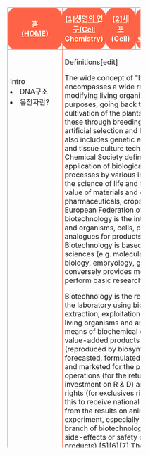 <html>

<head>
 
<meta charset="UTF-8">

<style>
table{border-spacing: 10px 10px; align:center; margin-left: auto; margin-right: auto; width:60%; height:1000px; cellpadding:20px; cellspacing:10;}
.tr1{height:50px; padding-left: 5px; padding-right: 5px; margin:10px; border:1px solid tomato; border-radius: 20px/20px; text-align:center;}
.tr2{height:250px; padding-left: 5px; padding-right: 5px; margin:10px; border:1px solid tomato; border-radius: 20px/20px;}
.list{padding-left: 5px; padding-right: 5px; margin:10px; border:1px solid tomato; border-radius: 20px/20px;}
.listwidth{width:12%;padding-left: 5px; padding-right: 5px; margin:10px; border:1px solid tomato; border-radius: 20px/20px;}
.scrollbar{overflow-y:scroll; width:200; height:100; padding:4px;}
 #only{padding-left: 2px; padding-right: 2px; margin:10px; border:3px solid transparent; border-radius: 20px/20px; background-color:transparent;}
 #red{color:red;}
 #black{color:black;}
 #white{color:white; text-shadow:1px 1px 0px #f40;}
 #transparent{background-color:transparent;}
 #tomatobackground{background-color:tomato;}
 #paddingtomatobackground{background-color:tomato; padding-left: 12px; padding-right: 12px;}
</style>

</head>

<body>

<body background="생명공학배경사진.png">
<br>

<table>

<tr class="tr1">
 
<td class="listwidth" id="tomatobackground">
 <a href="생명공학홈.html" id="white"><b>홈<br>(HOME)</b></a></td>
<td class="listwidth" id="tomatobackground">
 <a href="1단원.html" id="white"><b>[1]생명의 연구(Cell Chemistry)</b></a></td>
<td class="listwidth" id="paddingtomatobackground">
 <a href="2단원.html" id="white"><b>[2]세포<br>(Cell)</b></a></td>
<td class="listwidth" id="tomatobackground">
 <a href="3단원.html" id="white"><b>[3]유전공학(Genetic engineering)</b></a></td>
<td class="listwidth" id="tomatobackground">
 <a href="4단원.html" id="white"><b>[4]신경&신호전달(neuro&signal transmission)</b></a></td>

</tr>

<tr class="tr2">
  
<td class="listwidth" id="transparent" valign="top" height="250"> <br><br><br>Intro<br><li>DNA구조</li><li>유전자란?</li> </td><br>
<td id="transparent" colspan="4" class="list" height="250" valign="top">

  
  
  
  
  
  
Definitions[edit]

The wide concept of "biotech" or "biotechnology" encompasses a wide range of procedures for modifying living organisms according to human purposes, going back to domestication of animals, cultivation of the plants, and "improvements" to these through breeding programs that employ artificial selection and hybridization. Modern usage also includes genetic engineering as well as cell and tissue culture technologies. The American Chemical Society defines biotechnology as the application of biological organisms, systems, or processes by various industries to learning about the science of life and the improvement of the value of materials and organisms such as pharmaceuticals, crops, and livestock.[3] Per the European Federation of Biotechnology, biotechnology is the integration of natural science and organisms, cells, parts thereof, and molecular analogues for products and services.[4] Biotechnology is based on the basic biological sciences (e.g. molecular biology, biochemistry, cell biology, embryology, genetics, microbiology) and conversely provides methods to support and perform basic research in biology. 

Biotechnology is the research and development in the laboratory using bioinformatics for exploration, extraction, exploitation and production from any living organisms and any source of biomass by means of biochemical engineering where high value-added products could be planned (reproduced by biosynthesis, for example), forecasted, formulated, developed, manufactured, and marketed for the purpose of sustainable operations (for the return from bottomless initial investment on R & D) and gaining durable patents rights (for exclusives rights for sales, and prior to this to receive national and international approval from the results on animal experiment and human experiment, especially on the pharmaceutical branch of biotechnology to prevent any undetected side-effects or safety concerns by using the products).[5][6][7] The utilization of biological processes, organisms or systems to produce products that are anticipated to improve human lives is termed biotechnology.[8] 

By contrast, bioengineering is generally thought of as a related field that more heavily emphasizes higher systems approaches (not necessarily the altering or using of biological materials directly) for interfacing with and utilizing living things. Bioengineering is the application of the principles of engineering and natural sciences to tissues, cells and molecules. This can be considered as the use of knowledge from working with and manipulating biology to achieve a result that can improve functions in plants and animals.[9] Relatedly, biomedical engineering is an overlapping field that often draws upon and applies biotechnology (by various definitions), especially in certain sub-fields of biomedical or chemical engineering such as tissue engineering, biopharmaceutical engineering, and genetic engineering. 

History[edit]


 


Brewing was an early application of biotechnology
Main article: History of biotechnology

Although not normally what first comes to mind, many forms of human-derived agriculture clearly fit the broad definition of "'utilizing a biotechnological system to make products". Indeed, the cultivation of plants may be viewed as the earliest biotechnological enterprise. 

Agriculture has been theorized to have become the dominant way of producing food since the Neolithic Revolution. Through early biotechnology, the earliest farmers selected and bred the best suited crops, having the highest yields, to produce enough food to support a growing population. As crops and fields became increasingly large and difficult to maintain, it was discovered that specific organisms and their by-products could effectively fertilize, restore nitrogen, and control pests. Throughout the history of agriculture, farmers have inadvertently altered the genetics of their crops through introducing them to new environments and breeding them with other plants — one of the first forms of biotechnology. 

These processes also were included in early fermentation of beer.[10] These processes were introduced in early Mesopotamia, Egypt, China and India, and still use the same basic biological methods. In brewing, malted grains (containing enzymes) convert starch from grains into sugar and then adding specific yeasts to produce beer. In this process, carbohydrates in the grains broke down into alcohols, such as ethanol. Later, other cultures produced the process of lactic acid fermentation, which produced other preserved foods, such as soy sauce. Fermentation was also used in this time period to produce leavened bread. Although the process of fermentation was not fully understood until Louis Pasteur's work in 1857, it is still the first use of biotechnology to convert a food source into another form. 

Before the time of Charles Darwin's work and life, animal and plant scientists had already used selective breeding. Darwin added to that body of work with his scientific observations about the ability of science to change species. These accounts contributed to Darwin's theory of natural selection.[11] 

For thousands of years, humans have used selective breeding to improve production of crops and livestock to use them for food. In selective breeding, organisms with desirable characteristics are mated to produce offspring with the same characteristics. For example, this technique was used with corn to produce the largest and sweetest crops.[12] 

In the early twentieth century scientists gained a greater understanding of microbiology and explored ways of manufacturing specific products. In 1917, Chaim Weizmann first used a pure microbiological culture in an industrial process, that of manufacturing corn starch using Clostridium acetobutylicum, to produce acetone, which the United Kingdom desperately needed to manufacture explosives during World War I.[13] 

Biotechnology has also led to the development of antibiotics. In 1928, Alexander Fleming discovered the mold Penicillium. His work led to the purification of the antibiotic compound formed by the mold by Howard Florey, Ernst Boris Chain and Norman Heatley – to form what we today know as penicillin. In 1940, penicillin became available for medicinal use to treat bacterial infections in humans.[12] 

The field of modern biotechnology is generally thought of as having been born in 1971 when Paul Berg's (Stanford) experiments in gene splicing had early success. Herbert W. Boyer (Univ. Calif. at San Francisco) and Stanley N. Cohen (Stanford) significantly advanced the new technology in 1972 by transferring genetic material into a bacterium, such that the imported material would be reproduced. The commercial viability of a biotechnology industry was significantly expanded on June 16, 1980, when the United States Supreme Court ruled that a genetically modified microorganism could be patented in the case of Diamond v. Chakrabarty.[14] Indian-born Ananda Chakrabarty, working for General Electric, had modified a bacterium (of the genus Pseudomonas) capable of breaking down crude oil, which he proposed to use in treating oil spills. (Chakrabarty's work did not involve gene manipulation but rather the transfer of entire organelles between strains of the Pseudomonas bacterium. 

Revenue in the industry is expected to grow by 12.9% in 2008.


Ambox current red.svg 

This section needs to be updated. Please update this article to reflect recent events or newly available information. (October 2018) 


Another factor influencing the biotechnology sector's success is improved intellectual property rights legislation—and enforcement—worldwide, as well as strengthened demand for medical and pharmaceutical products to cope with an ageing, and ailing, U.S. population.[15] 

Rising demand for biofuels is expected to be good news for the biotechnology sector, with the Department of Energy estimating ethanol usage could reduce U.S. petroleum-derived fuel consumption by up to 30% by 2030. The biotechnology sector has allowed the U.S. farming industry to rapidly increase its supply of corn and soybeans—the main inputs into biofuels—by developing genetically modified seeds that resist pests and drought. By increasing farm productivity, biotechnology boosts biofuel production.[16] 

Examples[edit]


 


A rose plant that began as cells grown in a tissue culture
Biotechnology has applications in four major industrial areas, including health care (medical), crop production and agriculture, non-food (industrial) uses of crops and other products (e.g. biodegradable plastics, vegetable oil, biofuels, and environmental uses). 

For example, one application of biotechnology is the directed use of microorganisms for the manufacture of organic products (examples include beer and milk products). Another example is using naturally present bacteria by the mining industry in bioleaching. Biotechnology is also used to recycle, treat waste, clean up sites contaminated by industrial activities (bioremediation), and also to produce biological weapons. 

A series of derived terms have been coined to identify several branches of biotechnology, for example: 
Bioinformatics (also called "gold biotechnology") is an interdisciplinary field that addresses biological problems using computational techniques, and makes the rapid organization as well as analysis of biological data possible. The field may also be referred to as computational biology, and can be defined as, "conceptualizing biology in terms of molecules and then applying informatics techniques to understand and organize the information associated with these molecules, on a large scale."[17] Bioinformatics plays a key role in various areas, such as functional genomics, structural genomics, and proteomics, and forms a key component in the biotechnology and pharmaceutical sector.[18]
Blue biotechnology is based on the exploitation of sea resources to create products and industrial applications.[19] This branch of biotechnology is the most used for the industries of refining and combustion principally on the production of bio-oils with photosynthetic micro-algae.[19][20]
Green biotechnology is biotechnology applied to agricultural processes. An example would be the selection and domestication of plants via micropropagation. Another example is the designing of transgenic plants to grow under specific environments in the presence (or absence) of chemicals. One hope is that green biotechnology might produce more environmentally friendly solutions than traditional industrial agriculture. An example of this is the engineering of a plant to express a pesticide, thereby ending the need of external application of pesticides. An example of this would be Bt corn. Whether or not green biotechnology products such as this are ultimately more environmentally friendly is a topic of considerable debate.[19] It is commonly considered as the next phase of green revolution, which can be seen as a platform to eradicate world hunger by using technologies which enable the production of more fertile and resistant, towards biotic and abiotic stress, plants and ensures application of environmentally friendly fertilizers and the use of biopesticides, it is mainly focused on the development of agriculture.[19] On the other hand, some of the uses of green biotechnology involve microorganisms to clean and reduce waste.[21][19]
Red biotechnology is the use of biotechnology in the medical and pharmaceutical industries, and health preservation.[19] This branch involves the production of vaccines and antibiotics, regenerative therapies, creation of artificial organs and new diagnostics of diseases.[19] As well as the development of hormones, stem cells, antibodies, siRNA and diagnostic tests.[19]
White biotechnology, also known as industrial biotechnology, is biotechnology applied to industrial processes. An example is the designing of an organism to produce a useful chemical. Another example is the using of enzymes as industrial catalysts to either produce valuable chemicals or destroy hazardous/polluting chemicals. White biotechnology tends to consume less in resources than traditional processes used to produce industrial goods.[22][23]
"Yellow biotechnology" refers to the use of biotechnology in food production, for example in making wine, cheese, and beer by fermentation.[19] It has also been used to refer to biotechnology applied to insects. This includes biotechnology-based approaches for the control of harmful insects, the characterisation and utilisation of active ingredients or genes of insects for research, or application in agriculture and medicine and various other approaches.[24]
Gray biotechnology is dedicated to environmental applications, and focused on the maintenance of biodiversity and the remotion of pollutants.[19]
Brown biotechnology is related to the management of arid lands and deserts. One application is the creation of enhanced seeds that resist extreme environmental conditions of arid regions, which is related to the innovation, creation of agriculture techniques and management of resources.[19]
Violet biotechnology is related to law, ethical and philosophical issues around biotechnology.[19]
Dark biotechnology is the color associated with bioterrorism or biological weapons and biowarfare which uses microorganisms, and toxins to cause diseases and death in humans, livestock and crops.[25][19]

Medicine[edit]

In medicine, modern biotechnology has many applications in areas such as pharmaceutical drug discoveries and production, pharmacogenomics, and genetic testing (or genetic screening). 


 


DNA microarray chip – some can do as many as a million blood tests at once
Pharmacogenomics (a combination of pharmacology and genomics) is the technology that analyses how genetic makeup affects an individual's response to drugs.[26] Researchers in the field investigate the influence of genetic variation on drug responses in patients by correlating gene expression or single-nucleotide polymorphisms with a drug's efficacy or toxicity.[27] The purpose of pharmacogenomics is to develop rational means to optimize drug therapy, with respect to the patients' genotype, to ensure maximum efficacy with minimal adverse effects.[28] Such approaches promise the advent of "personalized medicine"; in which drugs and drug combinations are optimized for each individual's unique genetic makeup.[29][30] 


 


Computer-generated image of insulin hexamers highlighting the threefold symmetry, the zinc ions holding it together, and the histidine residues involved in zinc binding.
Biotechnology has contributed to the discovery and manufacturing of traditional small molecule pharmaceutical drugs as well as drugs that are the product of biotechnology – biopharmaceutics. Modern biotechnology can be used to manufacture existing medicines relatively easily and cheaply. The first genetically engineered products were medicines designed to treat human diseases. To cite one example, in 1978 Genentech developed synthetic humanized insulin by joining its gene with a plasmid vector inserted into the bacterium Escherichia coli. Insulin, widely used for the treatment of diabetes, was previously extracted from the pancreas of abattoir animals (cattle or pigs). The genetically engineered bacteria are able to produce large quantities of synthetic human insulin at relatively low cost.[31][32] Biotechnology has also enabled emerging therapeutics like gene therapy. The application of biotechnology to basic science (for example through the Human Genome Project) has also dramatically improved our understanding of biology and as our scientific knowledge of normal and disease biology has increased, our ability to develop new medicines to treat previously untreatable diseases has increased as well.[32] 

Genetic testing allows the genetic diagnosis of vulnerabilities to inherited diseases, and can also be used to determine a child's parentage (genetic mother and father) or in general a person's ancestry. In addition to studying chromosomes to the level of individual genes, genetic testing in a broader sense includes biochemical tests for the possible presence of genetic diseases, or mutant forms of genes associated with increased risk of developing genetic disorders. Genetic testing identifies changes in chromosomes, genes, or proteins.[33] Most of the time, testing is used to find changes that are associated with inherited disorders. The results of a genetic test can confirm or rule out a suspected genetic condition or help determine a person's chance of developing or passing on a genetic disorder. As of 2011 several hundred genetic tests were in use.[34][35] Since genetic testing may open up ethical or psychological problems, genetic testing is often accompanied by genetic counseling. 

Agriculture[edit]

Genetically modified crops ("GM crops", or "biotech crops") are plants used in agriculture, the DNA of which has been modified with genetic engineering techniques. In most cases, the main aim is to introduce a new trait that does not occur naturally in the species. Biotechnology firms can contribute to future food security by improving the nutrition and viability of urban agriculture. Furthermore, the protection of intellectual property rights encourages private sector investment in agrobiotechnology. For example, in Illinois FARM Illinois (Food and Agriculture RoadMap for Illinois) is an initiative to develop and coordinate farmers, industry, research institutions, government, and nonprofits in pursuit of food and agriculture innovation. In addition, the Illinois Biotechnology Industry Organization (iBIO) is a life sciences industry association with more than 500 life sciences companies, universities, academic institutions, service providers and others as members. The association describes its members as "dedicated to making Illinois and the surrounding Midwest one of the world’s top life sciences centers."[36] 

Examples in food crops include resistance to certain pests,[37] diseases,[38] stressful environmental conditions,[39] resistance to chemical treatments (e.g. resistance to a herbicide[40]), reduction of spoilage,[41] or improving the nutrient profile of the crop.[42] Examples in non-food crops include production of pharmaceutical agents,[43] biofuels,[44] and other industrially useful goods,[45] as well as for bioremediation.[46][47] 

Farmers have widely adopted GM technology. Between 1996 and 2011, the total surface area of land cultivated with GM crops had increased by a factor of 94, from 17,000 square kilometers (4,200,000 acres) to 1,600,000 km2 (395 million acres).[48] 10% of the world's crop lands were planted with GM crops in 2010.[48] As of 2011, 11 different transgenic crops were grown commercially on 395 million acres (160 million hectares) in 29 countries such as the US, Brazil, Argentina, India, Canada, China, Paraguay, Pakistan, South Africa, Uruguay, Bolivia, Australia, Philippines, Myanmar, Burkina Faso, Mexico and Spain.[48] 

Genetically modified foods are foods produced from organisms that have had specific changes introduced into their DNA with the methods of genetic engineering. These techniques have allowed for the introduction of new crop traits as well as a far greater control over a food's genetic structure than previously afforded by methods such as selective breeding and mutation breeding.[49] Commercial sale of genetically modified foods began in 1994, when Calgene first marketed its Flavr Savr delayed ripening tomato.[50] To date most genetic modification of foods have primarily focused on cash crops in high demand by farmers such as soybean, corn, canola, and cotton seed oil. These have been engineered for resistance to pathogens and herbicides and better nutrient profiles. GM livestock have also been experimentally developed; in November 2013 none were available on the market,[51] but in 2015 the FDA approved the first GM salmon for commercial production and consumption.[52] 

There is a scientific consensus[53][54][55][56][57][58][59] that currently available food derived from GM crops poses no greater risk to human health than conventional food,[60][61][62][63][64][65][66] but that each GM food must be tested on a case-by-case basis before introduction.[67][68][69] Nonetheless, members of the public are much less likely than scientists to perceive GM foods as safe.[70][71][72][73] The legal and regulatory status of GM foods varies by country, with some nations banning or restricting them, and others permitting them with widely differing degrees of regulation.[74][75][76][77] 

GM crops also provide a number of ecological benefits, if not used in excess.[78] However, opponents have objected to GM crops per se on several grounds, including environmental concerns, whether food produced from GM crops is safe, whether GM crops are needed to address the world's food needs, and economic concerns raised by the fact these organisms are subject to intellectual property law. 

Industrial[edit]

Industrial biotechnology (known mainly in Europe as white biotechnology) is the application of biotechnology for industrial purposes, including industrial fermentation. It includes the practice of using cells such as microorganisms, or components of cells like enzymes, to generate industrially useful products in sectors such as chemicals, food and feed, detergents, paper and pulp, textiles and biofuels.[79] In the current decades, significant progress has been done in creating genetically modified organisms (GMOs) that enhance the diversity of applications and economical viability of industrial biotechnology. By using renewable raw materials to produce a variety of chemicals and fuels, industrial biotechnology is actively advancing towards lowering greenhouse gas emissions and moving away from a petrochemical-based economy.[80] 

Environmental[edit]

The environment can be affected by biotechnologies, both positively and adversely. Vallero and others have argued that the difference between beneficial biotechnology (e.g.bioremediation is to clean up an oil spill or hazard chemical leak) versus the adverse effects stemming from biotechnological enterprises (e.g. flow of genetic material from transgenic organisms into wild strains) can be seen as applications and implications, respectively.[81] Cleaning up environmental wastes is an example of an application of environmental biotechnology; whereas loss of biodiversity or loss of containment of a harmful microbe are examples of environmental implications of biotechnology. 

Regulation[edit]

Main articles: Regulation of genetic engineering and Regulation of the release of genetic modified organisms

The regulation of genetic engineering concerns approaches taken by governments to assess and manage the risks associated with the use of genetic engineering technology, and the development and release of genetically modified organisms (GMO), including genetically modified crops and genetically modified fish. There are differences in the regulation of GMOs between countries, with some of the most marked differences occurring between the USA and Europe.[82] Regulation varies in a given country depending on the intended use of the products of the genetic engineering. For example, a crop not intended for food use is generally not reviewed by authorities responsible for food safety.[83] The European Union differentiates between approval for cultivation within the EU and approval for import and processing. While only a few GMOs have been approved for cultivation in the EU a number of GMOs have been approved for import and processing.[84] The cultivation of GMOs has triggered a debate about coexistence of GM and non GM crops. Depending on the coexistence regulations, incentives for cultivation of GM crops differ.[85] 

Learning[edit]

In 1988, after prompting from the United States Congress, the National Institute of General Medical Sciences (National Institutes of Health) (NIGMS) instituted a funding mechanism for biotechnology training. Universities nationwide compete for these funds to establish Biotechnology Training Programs (BTPs). Each successful application is generally funded for five years then must be competitively renewed. Graduate students in turn compete for acceptance into a BTP; if accepted, then stipend, tuition and health insurance support is provided for two or three years during the course of their Ph.D. thesis work. Nineteen institutions offer NIGMS supported BTPs.[86] Biotechnology training is also offered at the undergraduate level and in community colleges. 








</td>

</tr>

<tr style="height=50px;" class="list">
 
<td class="listwidth" id="tomatobackground">
<a id="white"><b>생명공학사이트▶<br>Biotechnology site</b></a></td>
<td colspan="4" class="list" id="tomatobackground">
<ol>
<li><a href="https://www.kribb.re.kr/" target="_blank" align="left" id="white">한국생명공학연구원(Korea Research Institute of Bioscience and Biotechnology)[클릭(click)]</a></li>
<li><a href="https://www.ncbi.nlm.nih.gov/" target="_blank" align="left" id="white">미국 국립 생물정보센터(National Center for Biological Information)[클릭(click)]</a></li>
</ol>
</td>
</tr>
</table>

</body>

</html>
